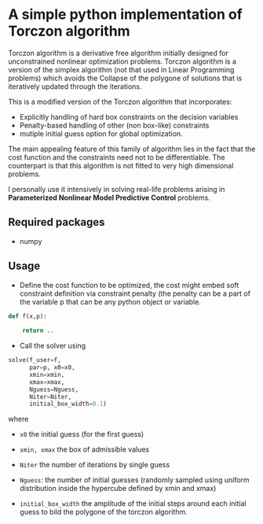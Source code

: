 # A simple python implementation of Torczon algorithm

Torczon algorithm is a derivative free algorithm initially designed for unconstrained nonlinear optimization problems. 
Torczon algorithm is a version of the simplex algorithm (not that used in Linear Programming problems) which avoids the 
Collapse of the polygone of solutions that is iteratively updated through the iterations.

This is a modified version of the Torczon algorithm that incorporates:

- Explicitly handling of hard box constraints on the decision variables
- Penalty-based handling of other (non box-like) constraints
- mutiple initial guess option for global optimization.

The main appealing feature of this family of algorithm lies in the fact that the cost function and the constraints need 
not to be differentiable. The counterpart is that this algorithm is not fitted to very high dimensional problems. 

I personally use it intensively in solving real-life problems arising in **Parameterized Nonlinear Model Predictive Control** 
problems. 

## Required packages

- numpy 

## Usage
 
- Define the cost function to be optimized, the cost might embed soft constraint definition via constraint penalty (the penalty can be a part of the variable p that can be any python object or variable. 

```python
def f(x,p):
    
    return ..
```

- Call the solver using 

```python
solve(f_user=f, 
      par=p, x0=x0, 
      xmin=xmin,
      xmax=xmax, 
      Nguess=Nguess, 
      Niter=Niter, 
      initial_box_width=0.1)
```
where 

- ```x0```
the initial guess (for the first guess)

- ```xmin, xmax``` 
the box of admissible values

- ```Niter``` 
the number of iterations by single guess 

- ```Nguess```: 
the number of initial guesses (randomly sampled using uniform distribution inside the hypercube defined by xmin and xmax)

- ```initial_box_width``` 
the amplitude of the initial steps around each initial guess to bild the polygone of the torczon algorithm. 
